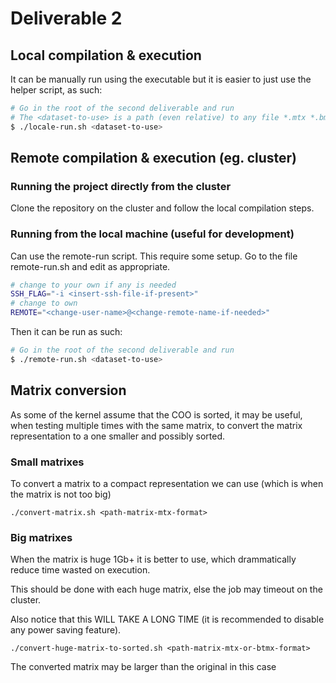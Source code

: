 # Deliverable 2
## Local compilation & execution
It can be manually run using the executable but it is easier to just use the helper script, as such:
```bash
# Go in the root of the second deliverable and run
# The <dataset-to-use> is a path (even relative) to any file *.mtx *.bmtx *.sbmtx
$ ./locale-run.sh <dataset-to-use>
```

## Remote compilation & execution (eg. cluster)
### Running the project directly from the cluster
Clone the repository on the cluster and follow the local compilation steps.
### Running from the local machine (useful for development)
Can use the remote-run script. This require some setup. Go to the file remote-run.sh
and edit as appropriate.
```bash
# change to your own if any is needed
SSH_FLAG="-i <insert-ssh-file-if-present>"
# change to own
REMOTE="<change-user-name>@<change-remote-name-if-needed>"
```

Then it can be run as such:
```bash
# Go in the root of the second deliverable and run
$ ./remote-run.sh <dataset-to-use>
```

## Matrix conversion
As some of the kernel assume that the COO is sorted, it may be useful, when testing multiple times with the same matrix, to convert the matrix representation to a one smaller and possibly sorted.

### Small matrixes
To convert a matrix to a compact representation we can use (which is when the matrix is not too big)
```bast
./convert-matrix.sh <path-matrix-mtx-format>
```

### Big matrixes
When the matrix is huge 1Gb+ it is better to use, which drammatically reduce time wasted on execution. 

This should be done with each huge matrix, else the job may timeout on the cluster.

Also notice that this WILL TAKE A LONG TIME (it is recommended to disable any power saving feature).
```bast
./convert-huge-matrix-to-sorted.sh <path-matrix-mtx-or-btmx-format>
```
The converted matrix may be larger than the original in this case
